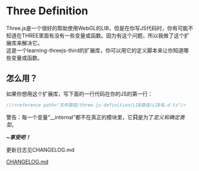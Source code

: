 <!-- # Three definition \# en
Three.js is a very good lib to help you to use WebGL, but when you write the javascript code, you might not know if some variables or functions is in THREE object or not. Because this problem, I made this extension to solve it.  
This is an extension for learning-threejs-third, you can use the definition script in this extension to help you know the variables and functions.

## How to use?
If you want to use this extension, write the code below in the first line of your javascript:  
`///<reference path="file root/three.js-definition/lib root/lib name.d.ts"/>`  
tip: "file root", "lib root", and "lib name" is the real roots and names, *not* the real thing! ***Don't say if you really write "file root/three.js-definition/lib root/lib name.d.ts"!***  
warning: Every object "__internal" is not in the real object, it's for definings and typings ***only***.  

***~Enjoy!*** -->

# Three Definition <!-- \# zh -->
Three.js是一个很好的帮助使用WebGL的LIB，但是在你写JS代码时，你有可能不知道在THREE里面有没有一些变量或函数。因为有这个问题，所以我做了这个扩展库来解决它。  
这是一个learning-threejs-third的扩展库，你可以用它的定义脚本来让你知道哪些变量或函数。

## 怎么用？
如果你想用这个扩展库，写下面的一行代码在你的JS的第一行：  
```javascript
///<reference path="文件路径/three.js-definition/LIB路径/LIB名.d.ts"/>
```  
警告：每一个变量“__internal”都不在真正的模块里，它**只**是为了*定义和确定类型*。  

***~享受吧！***


<!-- Full update log -->更新日志见CHANGELOG.md
[CHANGELOG.md](https://github.com/yufeixian/three.js-definition/blob/master/CHANGELOG.md)
